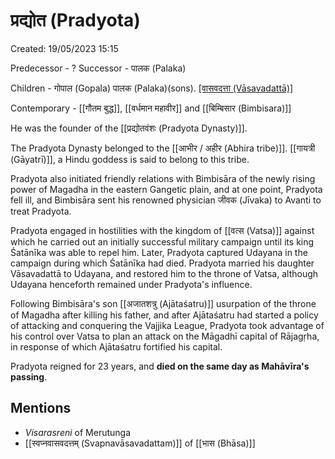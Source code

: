 # प्रद्योत (Pradyota)

Created: 19/05/2023 15:15

Predecessor - ?
Successor - पालक (Palaka)

Children - गोपाल (Gopala) पालक (Palaka)(sons). [[वासवदत्ता (Vāsavadattā)]](daughter)

Contemporary -  [[गौतम बुद्ध]], [[वर्धमान महावीर]] and [[बिम्बिसार (Bimbisara)]]

He was the founder of the [[प्रद्योतवंशः (Pradyota Dynasty)]].

The Pradyota Dynasty belonged to the [[आभीर / अहीर (Abhira tribe)]]. [[गायत्री (Gāyatrī)]], a Hindu goddess is said to belong to this tribe.

Pradyota also initiated friendly relations with Bimbisāra of the newly rising power of Magadha in the eastern Gangetic plain, and at one point, Pradyota fell ill, and Bimbisāra sent his renowned physician जीवक (Jīvaka) to Avanti to treat Pradyota.

Pradyota engaged in hostilities with the kingdom of [[वत्स (Vatsa)]] against which he carried out an initially successful military campaign until its king Śatānīka was able to repel him. Later, Pradyota captured Udayana in the campaign during which Śatānīka had died. Pradyota married his daughter Vāsavadattā to Udayana, and restored him to the throne of Vatsa, although Udayana henceforth remained under Pradyota's influence.

Following Bimbisāra's son [[अजातशत्रु (Ajātaśatru)]] usurpation of the throne of Magadha after killing his father, and after Ajātaśatru had started a policy of attacking and conquering the Vajjika League, Pradyota took advantage of his control over Vatsa to plan an attack on the Māgadhī capital of Rājagṛha, in response of which Ajātaśatru fortified his capital.

Pradyota reigned for 23 years, and __died on the same day as Mahāvīra's passing__.

## Mentions

- _Visarasreni_ of Merutunga
- [[स्वप्नवासवदत्तम् (Svapnavāsavadattam)]] of [[भास (Bhāsa)]]